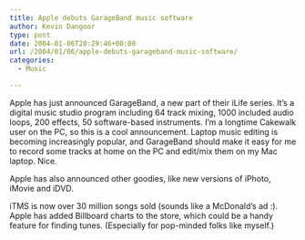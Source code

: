 ```yaml
---
title: Apple debuts GarageBand music software
author: Kevin Dangoor
type: post
date: 2004-01-06T20:29:46+00:00
url: /2004/01/06/apple-debuts-garageband-music-software/
categories:
  - Music

---
```

Apple has just announced GarageBand, a new part of their iLife series. It&#8217;s a digital music studio program including 64 track mixing, 1000 included audio loops, 200 effects, 50 software-based instruments. I&#8217;m a longtime Cakewalk user on the PC, so this is a cool announcement. Laptop music editing is becoming increasingly popular, and GarageBand should make it easy for me to record some tracks at home on the PC and edit/mix them on my Mac laptop. Nice.

Apple has also announced other goodies, like new versions of iPhoto, iMovie and iDVD.

iTMS is now over 30 million songs sold (sounds like a McDonald&#8217;s ad :). Apple has added Billboard charts to the store, which could be a handy feature for finding tunes. (Especially for pop-minded folks like myself.)